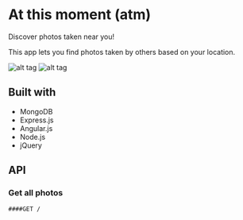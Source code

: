 # At this moment (atm)
Discover photos taken near you!

This app lets you find photos taken by others based on your location. 


![alt tag](https://raw.githubusercontent.com/clanofnoobs/atm/master/public/images/screen.png)
![alt tag](https://raw.githubusercontent.com/clanofnoobs/atm/master/public/images/screen2.png)

## Built with
<ul>
  <li>MongoDB</li>
  <li>Express.js</li>
  <li>Angular.js</li>
  <li>Node.js</li>
  <li>jQuery</li>
</ul>

## API
### Get all photos
`
####GET /
`



